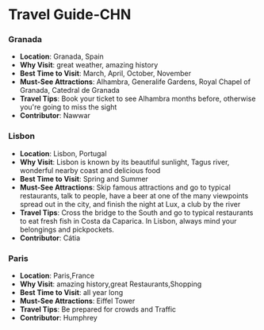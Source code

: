 # Travel Guide-CHN

  
### Granada

- **Location**: Granada, Spain
- **Why Visit**: great weather, amazing history
- **Best Time to Visit**: March, April, October, November
- **Must-See Attractions**: Alhambra, Generalife Gardens, Royal Chapel of Granada, Catedral de Granada
- **Travel Tips**: Book your ticket to see Alhambra months before, otherwise you're going to miss the sight
- **Contributor**: Nawwar

### Lisbon

  - **Location**: Lisbon, Portugal
  - **Why Visit**: Lisbon is known by its beautiful sunlight, Tagus river, wonderful nearby coast and delicious food
  - **Best Time to Visit**: Spring and Summer
  - **Must-See Attractions**: Skip famous attractions and go to typical restaurants, talk to people, have a beer at one of the many viewpoints spread out in the city, and finish the night at Lux, a club by the river
  - **Travel Tips**: Cross the bridge to the South and go to typical restaurants to eat fresh fish in Costa da Caparica. In Lisbon, always mind your belongings and pickpockets.
  - **Contributor**: Cátia

### Paris

- **Location**: Paris,France
- **Why Visit**: amazing history,great Restaurants,Shopping
- **Best Time to Visit**: all year long
- **Must-See Attractions**: Eiffel Tower
- **Travel Tips**: Be prepared for crowds and Traffic
- **Contributor**: Humphrey
